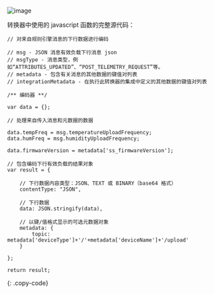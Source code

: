 ![image](/images/user-guide/integrations/downlink-converter-example-java.png)


转换器中使用的 javascript 函数的完整源代码：

```shell
// 对来自规则引擎消息的下行数据进行编码

// msg - JSON 消息有效负载下行消息 json
// msgType - 消息类型，例如“ATTRIBUTES_UPDATED”、“POST_TELEMETRY_REQUEST”等。
// metadata - 包含有关消息的其他数据的键值对列表
// integrationMetadata - 在执行此转换器的集成中定义的其他数据的键值对列表

/** 编码器 **/

var data = {};

// 处理来自传入消息和元数据的数据

data.tempFreq = msg.temperatureUploadFrequency;
data.humFreq = msg.humidityUploadFrequency;

data.firmwareVersion = metadata['ss_firmwareVersion'];

// 包含编码下行有效负载的结果对象
var result = {

    // 下行数据内容类型：JSON、TEXT 或 BINARY（base64 格式）
    contentType: "JSON",

    // 下行数据
    data: JSON.stringify(data),

    // 以键/值格式显示的可选元数据对象
    metadata: {
        topic: metadata['deviceType']+'/'+metadata['deviceName']+'/upload'
    }

};

return result;
```
{: .copy-code}